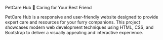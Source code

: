 PetCare Hub 🐾
Caring for Your Best Friend

PetCare Hub is a responsive and user-friendly website designed to provide expert care and resources for your furry companions. This project showcases modern web development techniques using HTML, CSS, and Bootstrap to deliver a visually appealing and interactive experience.
